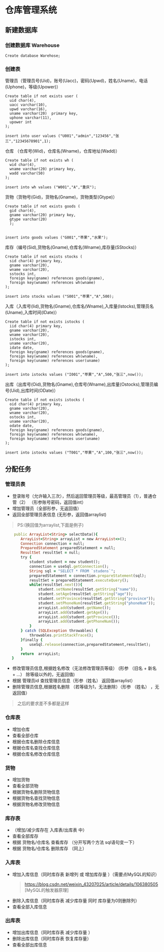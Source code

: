 # 仓库管理系统

## 新建数据库
  ### 创建数据库 Warehouse
  
    Create database Warehose;
  
  ### 创建表
  管理员（管理员号(Uid)，账号(Uacc)，密码(Upwd)，姓名(Uname)，电话(Uphone)，等级(Upower)）
  
    Create table if not exists user (
      uid char(4),
      uacc varchar(10),
      upwd varchar(16),
      uname varchar(20)  primary key,
      uphone varchar(11),
      upower int
    );
    
    insert into user values ("U001","admin","123456","张三","12345678901",1);
  
  仓库 （仓库号(Wid)，仓库名(Wname)，仓库地址(Wadd)）
  
    Create table if not exists wh (
      wid char(4),
      wname varchar(20) primary key,
      wadd varchar(50)
    );
    
    insert into wh values ("W001","A","重庆");
  
  货物（货物号(Gid)，货物名(Gname)，货物类型(Gtype)）
  
    Create table if not exists goods (
      gid char(4),
      gname varchar(20) primary key,
      gtype varchar(20)
      );


    insert into goods values ("G001","苹果","水果");
    
  
  库存（编号(Sid),货物名(Gname),仓库名(Wname),库存量(SStocks)）
  
    Create table if not exists stocks (
      sid char(4) primary key,
      gname varchar(20),
      wname varchar(20),
      sstocks int,
      foreign key(gname) references goods(gname),
      foreign key(wname) references wh(wname)
    );
  
    insert into stocks values ("S001","苹果","A",500);
  
  入库（入库号(Iid),货物名(Gname),仓库名(Wname),入库量(Istocks),管理员名(Uname),入库时间(IDate)）
  
    Create table if not exists istocks (
      iid char(4) primary key,
      gname varchar(20),
      wname varchar(20),
      istocks int,
      uname varchar(20),
      idate date,
      foreign key(gname) references goods(gname),
      foreign key(wname) references wh(wname),
      foreign key(uname) references user(uname)
    );
    
    insert into istocks values ("I001","苹果","A",500,"张三",now());
  
  出库（出库号(Oid),货物名(Gname),仓库号(Wname),出库量(Ostocks),管理员编号(Uid),出库时间(ODate)）
  
    Create table if not exists istocks (
      oid char(4) primary key,
      gname varchar(20),
      wname varchar(20),
      ostocks int,
      uname varchar(20),
      odate date,
      foreign key(gname) references goods(gname),
      foreign key(wname) references wh(wname),
      foreign key(uname) references user(uname)
    );

    insert into istocks values ("T001","苹果","A",100,"张三",now());

## 分配任务

 ### 管理员表
 
  - 登录账号（允许输入三次），然后返回管理员等级，最高管理员（1），普通仓管（2） （形参账号密码，返回值int）
  - 增加管理员（全部形参，无返回值）
  - 返回全部管理员表信息 (无形参，返回值arraylist)
    
  >PS:(换回值为arraylist,下面是例子)
    
 ```ruby
     public ArrayList<String> selectData(){
        ArrayList<String> arrayList = new ArrayList<>();
        Connection connection = null;
        PreparedStatement preparedStatement = null;
        ResultSet resultSet = null;
        try {
            student student = new student();
            connection = useSql.getConnection();
            String sql = "SELECT * FROM `studens`";
            preparedStatement = connection.prepareStatement(sql);
            resultSet = preparedStatement.executeQuery();
            while(resultSet.next()){
                student.setName(resultSet.getString("name"));
                student.setAge(resultSet.getString("age"));
                student.setProvince(resultSet.getString("province"));
                student.setPhoneNum(resultSet.getString("phoneNum"));
                arrayList.add(student.getName());
                arrayList.add(student.getAge());
                arrayList.add(student.getProvince());
                arrayList.add(student.getPhoneNum());
            }
        } catch (SQLException throwables) {
            throwables.printStackTrace();
        }finally {
            useSql.release(connection,preparedStatement,resultSet);
        }
        return  arrayList;
    }
```
  - 修改管理员信息,根据姓名修改（无法修改管理员等级）  (形参 （旧名 + 新名 + ...） 除等级以外的，无返回值)
  - 根据 管理员id 查找管理员信息（形参（姓名） 返回值arraylist）
  - 删除管理员信息,根据姓名删除 （若等级为1，无法删除）（形参 （姓名） ，无返回值）

>之后的要求差不多都是这样

  ### 仓库表
  
  - 增加仓库
  - 查看全部仓库
  - 根据仓库名删除仓库信息
  - 根据仓库名查找仓库信息
  - 根据仓库名修改仓库信息

  ### 货物
  
  - 增加货物
  - 查看全部货物
  - 根据货物名删除货物信息
  - 根据货物名查找货物信息
  - 根据货物名修改货物信息
  
  ### 库存表
  
  - （增加/减少库存在 入库表/出库表 中）
  - 查看全部库存
  - 根据 货物名/仓库名 查看库存 （分开写两个方法 sql语句变一下）
  - 根据 货物名/仓库名 删除库存 （同上）
  
  ### 入库表
  
  - 增加入库信息（同时库存表 新增列 或 增加库存量 ）（需要点MySQL的知识）
    > https://blog.csdn.net/weixin_43207025/article/details/106380505 [MySQL的触发器原理]
  - 删除入库信息（同时库存表 减少库存量 同时 库存量为0则删除列）
  - 查看全部入库信息
  
  ### 出库表
  
  - 增加出库信息（同时库存表 减少库存量 ）
  - 删除出库信息（同时库存表 恢复库存量）
  - 查看全部出库信息
  
